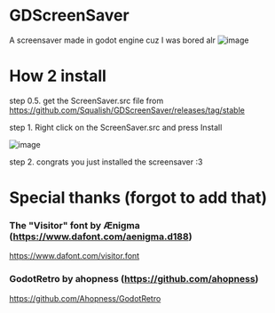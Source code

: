 # GDScreenSaver
A screensaver made in godot engine cuz I was bored alr
![image](https://github.com/Squalish/GDScreenSaver/assets/96146016/832e8eba-56ca-4433-b936-357bf30b1466)

# How 2 install
step 0.5. get the ScreenSaver.src file from https://github.com/Squalish/GDScreenSaver/releases/tag/stable

step 1. Right click on the ScreenSaver.src and press Install

![image](https://github.com/Squalish/GDScreenSaver/assets/96146016/a91a4da8-6694-4ebf-b39b-06d83b32de7b)

step 2. congrats you just installed the screensaver :3


# Special thanks (forgot to add that)

### The "Visitor" font by Ænigma (https://www.dafont.com/aenigma.d188)
https://www.dafont.com/visitor.font

### GodotRetro by ahopness (https://github.com/ahopness)
https://github.com/Ahopness/GodotRetro
